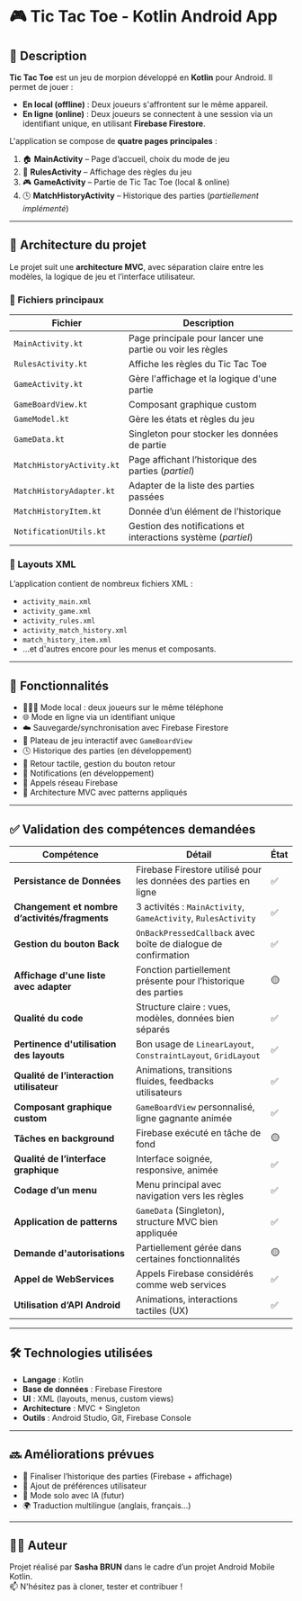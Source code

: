 # 🎮 Tic Tac Toe - Kotlin Android App

## 📱 Description

**Tic Tac Toe** est un jeu de morpion développé en **Kotlin** pour Android. Il permet de jouer :
- **En local (offline)** : Deux joueurs s'affrontent sur le même appareil.
- **En ligne (online)** : Deux joueurs se connectent à une session via un identifiant unique, en utilisant **Firebase Firestore**.

L'application se compose de **quatre pages principales** :
1. 🏠 **MainActivity** – Page d’accueil, choix du mode de jeu  
2. 📜 **RulesActivity** – Affichage des règles du jeu  
3. 🎮 **GameActivity** – Partie de Tic Tac Toe (local & online)  
4. 🕓 **MatchHistoryActivity** – Historique des parties (*partiellement implémenté*)

---

## 🧠 Architecture du projet

Le projet suit une **architecture MVC**, avec séparation claire entre les modèles, la logique de jeu et l’interface utilisateur.

### 🧩 Fichiers principaux

| Fichier                     | Description                                                         |
|----------------------------|----------------------------------------------------------------------|
| `MainActivity.kt`          | Page principale pour lancer une partie ou voir les règles            |
| `RulesActivity.kt`         | Affiche les règles du Tic Tac Toe                                    |
| `GameActivity.kt`          | Gère l'affichage et la logique d'une partie                          |
| `GameBoardView.kt`         | Composant graphique custom                                           |
| `GameModel.kt`             | Gère les états et règles du jeu                                      |
| `GameData.kt`              | Singleton pour stocker les données de partie                         |
| `MatchHistoryActivity.kt`  | Page affichant l’historique des parties (*partiel*)                  |
| `MatchHistoryAdapter.kt`   | Adapter de la liste des parties passées                              |
| `MatchHistoryItem.kt`      | Donnée d’un élément de l’historique                                  |
| `NotificationUtils.kt`     | Gestion des notifications et interactions système (*partiel*)        |

### 📁 Layouts XML

L’application contient de nombreux fichiers XML :
- `activity_main.xml`
- `activity_game.xml`
- `activity_rules.xml`
- `activity_match_history.xml`
- `match_history_item.xml`
- ...et d'autres encore pour les menus et composants.

---

## 🚀 Fonctionnalités

- 🧑‍🤝‍🧑 Mode local : deux joueurs sur le même téléphone
- 🌐 Mode en ligne via un identifiant unique
- ☁️ Sauvegarde/synchronisation avec Firebase Firestore
- 🎨 Plateau de jeu interactif avec `GameBoardView`
- 🕓 Historique des parties (en développement)
- 📳 Retour tactile, gestion du bouton retour
- 🔔 Notifications (en développement)
- 📡 Appels réseau Firebase
- 🧱 Architecture MVC avec patterns appliqués

---

## ✅ Validation des compétences demandées

| Compétence | Détail | État |
|-----------|--------|------|
| **Persistance de Données** | Firebase Firestore utilisé pour les données des parties en ligne | ✅ |
| **Changement et nombre d’activités/fragments** | 3 activités : `MainActivity`, `GameActivity`, `RulesActivity` | ✅ |
| **Gestion du bouton Back** | `OnBackPressedCallback` avec boîte de dialogue de confirmation | ✅ |
| **Affichage d'une liste avec adapter** | Fonction partiellement présente pour l’historique des parties | 🟡 |
| **Qualité du code** | Structure claire : vues, modèles, données bien séparés | ✅ |
| **Pertinence d'utilisation des layouts** | Bon usage de `LinearLayout`, `ConstraintLayout`, `GridLayout` | ✅ |
| **Qualité de l’interaction utilisateur** | Animations, transitions fluides, feedbacks utilisateurs | ✅ |
| **Composant graphique custom** | `GameBoardView` personnalisé, ligne gagnante animée | ✅ |
| **Tâches en background** | Firebase exécuté en tâche de fond | 🟡 |
| **Qualité de l’interface graphique** | Interface soignée, responsive, animée | ✅ |
| **Codage d’un menu** | Menu principal avec navigation vers les règles | ✅ |
| **Application de patterns** | `GameData` (Singleton), structure MVC bien appliquée | ✅ |
| **Demande d'autorisations** | Partiellement gérée dans certaines fonctionnalités | 🟡 |
| **Appel de WebServices** | Appels Firebase considérés comme web services | ✅ |
| **Utilisation d’API Android** | Animations, interactions tactiles (UX) | ✅ |

---

## 🛠️ Technologies utilisées

- **Langage** : Kotlin
- **Base de données** : Firebase Firestore
- **UI** : XML (layouts, menus, custom views)
- **Architecture** : MVC + Singleton
- **Outils** : Android Studio, Git, Firebase Console

---

## 🔜 Améliorations prévues

- 🔧 Finaliser l’historique des parties (Firebase + affichage)
- 🔧 Ajout de préférences utilisateur
- 🧠 Mode solo avec IA (futur)
- 🌍 Traduction multilingue (anglais, français...)

---

## 👨‍💻 Auteur

Projet réalisé par **Sasha BRUN** dans le cadre d’un projet Android Mobile Kotlin.  
📫 N'hésitez pas à cloner, tester et contribuer !

